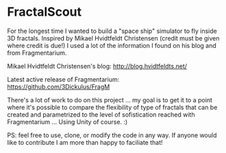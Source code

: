 # FractalScout

For the longest time I wanted to build a "space ship" simulator to fly inside 3D fractals. Inspired by Mikael Hvidtfeldt Christensen (credit must be given where credit is due!) I used a lot of the information I found on his blog and from Fragmentarium.

Mikael Hvidtfeldt Christensen's blog:
http://blog.hvidtfeldts.net/

Latest active release of Fragmentarium:
https://github.com/3Dickulus/FragM

There's a lot of work to do on this project ... my goal is to get it to a point where it's possible to compare the flexibility of type of fractals that can be created and parametrized to the level of sofistication reached with Fragmentarium ... Using Unity of course. :) 

PS: feel free to use, clone, or modify the code in any way. If anyone would like to contribute I am more than happy to faciliate that!
